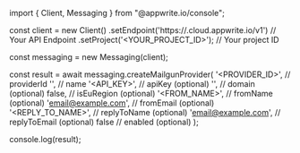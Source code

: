 import { Client, Messaging } from "@appwrite.io/console";

const client = new Client()
    .setEndpoint('https://<REGION>.cloud.appwrite.io/v1') // Your API Endpoint
    .setProject('<YOUR_PROJECT_ID>'); // Your project ID

const messaging = new Messaging(client);

const result = await messaging.createMailgunProvider(
    '<PROVIDER_ID>', // providerId
    '<NAME>', // name
    '<API_KEY>', // apiKey (optional)
    '<DOMAIN>', // domain (optional)
    false, // isEuRegion (optional)
    '<FROM_NAME>', // fromName (optional)
    'email@example.com', // fromEmail (optional)
    '<REPLY_TO_NAME>', // replyToName (optional)
    'email@example.com', // replyToEmail (optional)
    false // enabled (optional)
);

console.log(result);
